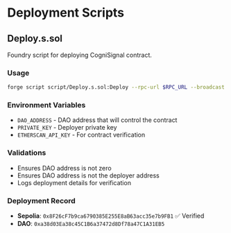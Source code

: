 # Deployment Scripts

## Deploy.s.sol

Foundry script for deploying CogniSignal contract.

### Usage
```bash
forge script script/Deploy.s.sol:Deploy --rpc-url $RPC_URL --broadcast --verify
```

### Environment Variables
- `DAO_ADDRESS` - DAO address that will control the contract
- `PRIVATE_KEY` - Deployer private key  
- `ETHERSCAN_API_KEY` - For contract verification

### Validations
- Ensures DAO address is not zero
- Ensures DAO address is not the deployer address
- Logs deployment details for verification

### Deployment Record
- **Sepolia**: `0x8F26cF7b9ca6790385E255E8aB63acc35e7b9FB1` ✅ Verified
- **DAO**: `0xa38d03Ea38c45C1B6a37472d8Df78a47C1A31EB5`